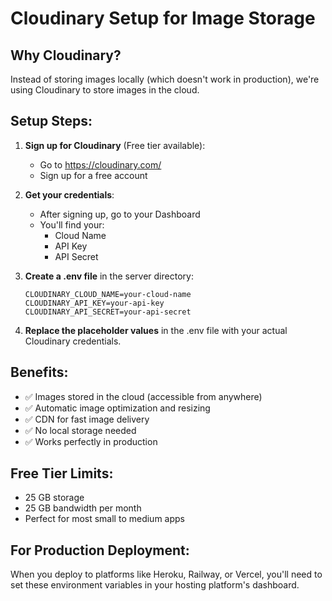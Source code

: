 # Cloudinary Setup for Image Storage

## Why Cloudinary?
Instead of storing images locally (which doesn't work in production), we're using Cloudinary to store images in the cloud.

## Setup Steps:

1. **Sign up for Cloudinary** (Free tier available):
   - Go to https://cloudinary.com/
   - Sign up for a free account

2. **Get your credentials**:
   - After signing up, go to your Dashboard
   - You'll find your:
     - Cloud Name
     - API Key
     - API Secret

3. **Create a .env file** in the server directory:
   ```
   CLOUDINARY_CLOUD_NAME=your-cloud-name
   CLOUDINARY_API_KEY=your-api-key
   CLOUDINARY_API_SECRET=your-api-secret
   ```

4. **Replace the placeholder values** in the .env file with your actual Cloudinary credentials.

## Benefits:
- ✅ Images stored in the cloud (accessible from anywhere)
- ✅ Automatic image optimization and resizing
- ✅ CDN for fast image delivery
- ✅ No local storage needed
- ✅ Works perfectly in production

## Free Tier Limits:
- 25 GB storage
- 25 GB bandwidth per month
- Perfect for most small to medium apps

## For Production Deployment:
When you deploy to platforms like Heroku, Railway, or Vercel, you'll need to set these environment variables in your hosting platform's dashboard. 